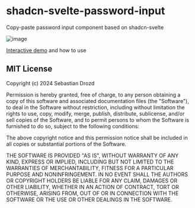 # shadcn-svelte-password-input
Copy-paste password input component based on shadcn-svelte

![image](https://github.com/user-attachments/assets/c8ac935f-d872-47ad-9e0d-e09d85b05499)


[Interactive demo](https://shadcn-svelte-password-input.vercel.app/) and how to use

## MIT License

Copyright (c) 2024 Sebastian Drozd

Permission is hereby granted, free of charge, to any person obtaining a copy
of this software and associated documentation files (the "Software"), to deal
in the Software without restriction, including without limitation the rights
to use, copy, modify, merge, publish, distribute, sublicense, and/or sell
copies of the Software, and to permit persons to whom the Software is
furnished to do so, subject to the following conditions:

The above copyright notice and this permission notice shall be included in all
copies or substantial portions of the Software.

THE SOFTWARE IS PROVIDED "AS IS", WITHOUT WARRANTY OF ANY KIND, EXPRESS OR
IMPLIED, INCLUDING BUT NOT LIMITED TO THE WARRANTIES OF MERCHANTABILITY,
FITNESS FOR A PARTICULAR PURPOSE AND NONINFRINGEMENT. IN NO EVENT SHALL THE
AUTHORS OR COPYRIGHT HOLDERS BE LIABLE FOR ANY CLAIM, DAMAGES OR OTHER
LIABILITY, WHETHER IN AN ACTION OF CONTRACT, TORT OR OTHERWISE, ARISING FROM,
OUT OF OR IN CONNECTION WITH THE SOFTWARE OR THE USE OR OTHER DEALINGS IN THE
SOFTWARE.
